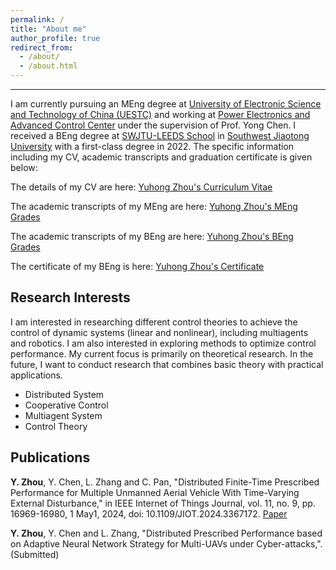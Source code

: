 ```yaml
---
permalink: /
title: "About me"
author_profile: true
redirect_from: 
  - /about/
  - /about.html
---
```


------
I am currently pursuing an MEng degree at [University of Electronic Science and Technology of China (UESTC)](https://www.uestc.edu.cn/) and working at [Power Electronics and Advanced Control Center](https://www.auto.uestc.edu.cn/info/1032/2106.htm) under the supervision of Prof. Yong Chen. I received a BEng degree at [SWJTU-LEEDS School](https://leeds.swjtu.edu.cn/) in [Southwest Jiaotong University](https://www.swjtu.edu.cn/) with a first-class degree in 2022.
The specific information including my CV, academic transcripts and graduation certificate is given below:

The details of my CV are here: [Yuhong Zhou's Curriculum Vitae](RainbowZhou17.github.io/assets/YuhongZhou_CV.pdf)

The academic transcripts of my MEng are here: [Yuhong Zhou's MEng Grades](RainbowZhou17.github.io/assets/YuhongZhou_MEng_Grades.pdf)

The academic transcripts of my BEng are here: [Yuhong Zhou's BEng Grades](RainbowZhou17.github.io/assets/YuhongZhou_BEng_Grades.pdf)

The certificate of my BEng is here: [Yuhong Zhou's Certificate](RainbowZhou17.github.io/assets/YuhongZhou_Certificate.pdf)

Research Interests
------
I am interested in researching different control theories to achieve the control of dynamic systems (linear and nonlinear), including multiagents and robotics. I am also interested in exploring methods to optimize control performance. My current focus is primarily on theoretical research. In the future, I want to conduct research that combines basic theory with practical applications.

  - Distributed System
  - Cooperative Control
  - Multiagent System
  - Control Theory

Publications
------
**Y. Zhou**, Y. Chen, L. Zhang and C. Pan, "Distributed Finite-Time Prescribed Performance for Multiple Unmanned Aerial Vehicle With Time-Varying External Disturbance," in IEEE Internet of Things Journal, vol. 11, no. 9, pp. 16969-16980, 1 May1, 2024, doi: 10.1109/JIOT.2024.3367172. [Paper](https://ieeexplore.ieee.org/document/10439983/)

**Y. Zhou**, Y. Chen and L. Zhang, "Distributed Prescribed Performance based on Adaptive Neural Network Strategy for Multi-UAVs under Cyber-attacks,". (Submitted)
